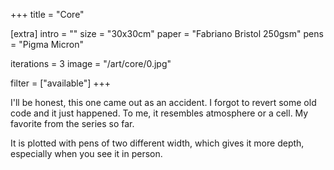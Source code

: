 +++
title = "Core"

[extra]
intro = ""
size = "30x30cm"
paper = "Fabriano Bristol 250gsm"
pens = "Pigma Micron"

iterations = 3
image = "/art/core/0.jpg"

filter = ["available"]
+++

I'll be honest, this one came out as an accident. I forgot to revert some old code and it just happened. To me, it resembles atmosphere or a cell. My favorite from the series so far.

It is plotted with pens of two different width, which gives it more depth, especially when you see it in person.
